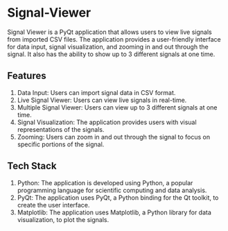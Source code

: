 # Signal-Viewer

Signal Viewer is a PyQt application that allows users to view live signals from imported CSV files. The application provides a user-friendly interface for data input, signal visualization, and zooming in and out through the signal. It also has the ability to show up to 3 different signals at one time.

## Features

1. Data Input: Users can import signal data in CSV format.
2. Live Signal Viewer: Users can view live signals in real-time.
3. Multiple Signal Viewer: Users can view up to 3 different signals at one time.
4. Signal Visualization: The application provides users with visual representations of the signals.
5. Zooming: Users can zoom in and out through the signal to focus on specific portions of the signal.

## Tech Stack

1. Python: The application is developed using Python, a popular programming language for scientific computing and data analysis.
2. PyQt: The application uses PyQt, a Python binding for the Qt toolkit, to create the user interface.
3. Matplotlib: The application uses Matplotlib, a Python library for data visualization, to plot the signals.
